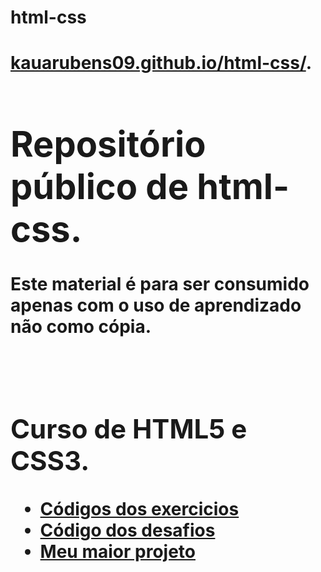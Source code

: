# html-css
<h1><a href="https://kauarubens09.github.io/html-css/">kauarubens09.github.io/html-css/<a>.

<h1>Repositório público de html-css.</h1>

<p>Este material é para ser consumido apenas com o uso de aprendizado não como cópia.</p>
<br>
<h2>Curso de HTML5 e CSS3.</h2>

<ul>
    <li><a href="https://github.com/kauarubens09/html-css/tree/main/exercicios">Códigos dos exercicios</a></li>
    <li><a href="https://github.com/kauarubens09/html-css/tree/main/desafios">Código dos desafios</a></li>
    <li><a href="https://kauarubens09.github.io/html-css/desafios/desafio%2010/index.html">Meu maior projeto</a></li>
</ul>